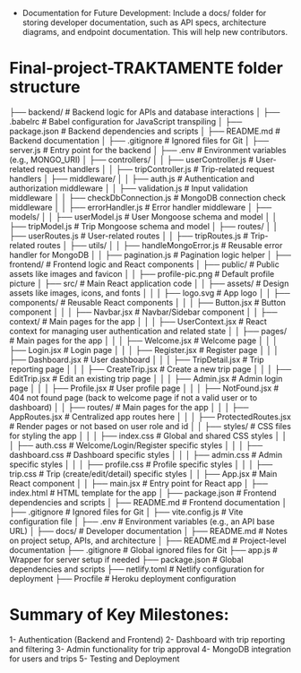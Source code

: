 * Documentation for Future Development: 
Include a docs/ folder for storing developer documentation, such as API specs, architecture diagrams, and endpoint documentation. This will help new contributors.

# Final-project-TRAKTAMENTE folder structure
├── backend/                 # Backend logic for APIs and database interactions
│   ├── .babelrc             # Babel configuration for JavaScript transpiling
│   ├── package.json         # Backend dependencies and scripts
│   ├── README.md            # Backend documentation
│   ├── .gitignore           # Ignored files for Git
│   ├── server.js            # Entry point for the backend
│   ├── .env                 # Environment variables (e.g., MONGO_URI)
│   ├── controllers/
│   │   ├── userController.js    # User-related request handlers
│   │   ├── tripController.js    # Trip-related request handlers
│   ├── middleware/
│   │   ├── auth.js              # Authentication and authorization middleware
│   │   ├── validation.js        # Input validation middleware
│   │   ├── checkDbConnection.js # MongoDB connection check middleware
│   │   ├── errorHandler.js        # Error handler middleware
│   ├── models/
│   │   ├── userModel.js         # User Mongoose schema and model
│   │   ├── tripModel.js         # Trip Mongoose schema and model
│   ├── routes/
│   │   ├── userRoutes.js        # User-related routes
│   │   ├── tripRoutes.js        # Trip-related routes
│   ├── utils/
│   │   ├── handleMongoError.js  # Reusable error handler for MongoDB
│   │   ├── pagination.js        # Pagination logic helper
│
├── frontend/                     # Frontend logic and React components
│   ├── public/                   # Public assets like images and favicon
│   │   ├── profile-pic.png       # Default profile picture
│   ├── src/                      # Main React application code
│   │   ├── assets/               # Design assets like images, icons, and fonts
│   │   │   ├── logo.svg          # App logo
│   │   ├── components/           # Reusable React components
│   │   │   ├── Button.jsx        # Button component
│   │   │   ├── Navbar.jsx        # Navbar/Sidebar component
│   │   ├── context/              # Main pages for the app
│   │   │   ├── UserContext.jsx   # React context for managing user authentication and related state
│   │   ├── pages/                # Main pages for the app
│   │   │   ├── Welcome.jsx       # Welcome page
│   │   │   ├── Login.jsx         # Login page
│   │   │   ├── Register.jsx      # Register page
│   │   │   ├── Dashboard.jsx      # User dashboard
│   │   │   ├── TripDetail.jsx      # Trip reporting page
│   │   │   ├── CreateTrip.jsx      # Create a new trip page
│   │   │   ├── EditTrip.jsx      # Edit an existing trip page
│   │   │   ├── Admin.jsx         # Admin login page
│   │   │   ├── Profile.jsx       # User profile page
│   │   │   ├── NotFound.jsx       # 404 not found page (back to welcome page if not a valid user or to dashboard)
│   │   ├── routes/              # Main pages for the app
│   │   │   ├── AppRoutes.jsx     # Centralized app routes here
│   │   │   ├── ProtectedRoutes.jsx # Render pages or not based on user role and id
│   │   ├── styles/               # CSS files for styling the app
│   │   │   ├── index.css         # Global and shared CSS styles
│   │   │   ├── auth.css          # Welcome/Login/Register specific styles
│   │   │   ├── dashboard.css     # Dashboard specific styles
│   │   │   ├── admin.css         # Admin specific styles
│   │   │   ├── profile.css       # Profile specific styles
│   │   │   ├── trip.css          # Trip (create/edit/detail) specific styles
│   │   ├── App.jsx               # Main React component
│   │   ├── main.jsx              # Entry point for React app
│   ├── index.html                # HTML template for the app
│   ├── package.json              # Frontend dependencies and scripts
│   ├── README.md                 # Frontend documentation
│   ├── .gitignore                # Ignored files for Git
│   ├── vite.config.js            # Vite configuration file
│   ├── .env                      # Environment variables (e.g., an API base URL)
│
├── docs/                     # Developer documentation
│   ├── README.md            # Notes on project setup, APIs, and architecture
│
├── README.md                 # Project-level documentation
├── .gitignore                # Global ignored files for Git
├── app.js                    # Wrapper for server setup if needed
├── package.json              # Global dependencies and scripts
├── netlify.toml              # Netlify configuration for deployment
├── Procfile                  # Heroku deployment configuration



# Summary of Key Milestones:
1- Authentication (Backend and Frontend)
2- Dashboard with trip reporting and filtering
3- Admin functionality for trip approval
4- MongoDB integration for users and trips
5- Testing and Deployment